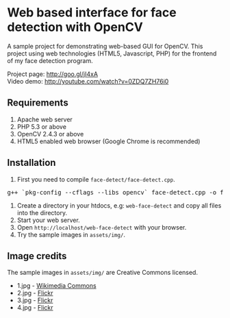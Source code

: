 Web based interface for face detection with OpenCV
==================================================

A sample project for demonstrating web-based GUI for OpenCV. This project using web technologies (HTML5, Javascript, PHP) for the frontend of my face detection program.

Project page: http://goo.gl/jI4xA  
Video demo: http://youtube.com/watch?v=0ZDQ7ZH76i0

## Requirements

1. Apache web server
2. PHP 5.3 or above
3. OpenCV 2.4.3 or above
4. HTML5 enabled web browser (Google Chrome is recommended)

## Installation

1. First you need to compile `face-detect/face-detect.cpp`.  
<pre>g++ `pkg-config --cflags --libs opencv` face-detect.cpp -o face-detect</pre>
1. Create a directory in your htdocs, e.g: `web-face-detect` and copy all files into the directory.
1. Start your web server.
1. Open `http://localhost/web-face-detect` with your browser.
1. Try the sample images in `assets/img/`.


## Image credits

The sample images in `assets/img/` are Creative Commons licensed.

* 1.jpg - [Wikimedia Commons](http://commons.wikimedia.org/wiki/File:Peter_Scott-Morgan_\(seated\)_as_Chairman_of_BCS_Robotics_Committee_in_1983.jpg)
* 2.jpg - [Flickr](http://www.flickr.com/photos/dougneiner/4555211967)
* 3.jpg - [Flickr](http://www.flickr.com/photos/dougneiner/4555181685)
* 4.jpg - [Flickr](http://www.flickr.com/photos/rj3/5640465919)


